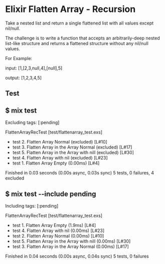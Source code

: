 # Elixir Flatten Array - Recursion
Take a nested list and return a single flattened list with all values except nil/null.

The challenge is to write a function that accepts an arbitrarily-deep nested 
list-like structure and returns a flattened structure without any nil/null values.

For Example:

input: [1,[2,3,null,4],[null],5]

output: [1,2,3,4,5]

## Test
## $ mix test
Excluding tags: [:pending]

FlattenArrayRecTest [test/flattenarray_test.exs]
  * test 2. Flatten Array Normal (excluded) [L#10]
  * test 3. Flatten Array in the Array Normal (excluded) [L#17]
  * test 5. Flatten Array in the Array with nill (excluded) [L#30]
  * test 4. Flatten Array with nil (excluded) [L#23]
  * test 1. Flatten Array Empty (0.00ms) [L#4]

Finished in 0.03 seconds (0.00s async, 0.03s sync)
5 tests, 0 failures, 4 excluded


## $ mix test --include pending
Including tags: [:pending]

FlattenArrayRecTest [test/flattenarray_test.exs]
  * test 1. Flatten Array Empty (1.9ms) [L#4]
  * test 4. Flatten Array with nil (0.00ms) [L#23]
  * test 2. Flatten Array Normal (0.00ms) [L#10]
  * test 5. Flatten Array in the Array with nill (0.00ms) [L#30]
  * test 3. Flatten Array in the Array Normal (0.00ms) [L#17]

Finished in 0.04 seconds (0.00s async, 0.04s sync)
5 tests, 0 failures
